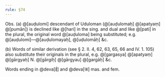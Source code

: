 ```yaml
---
rule: §74
---
```


Obs. (a) @[auḍulomi] descendant of Uduloman (@[auḍulomaḥ] @[apatyaṃ] @[pumān]) is declined like @[hari] in the sing. and dual and like @[pati] in the plural, the original word @[auḍuloma] being substituted; e.g. @[auḍulomi]—@[auḍulomayaḥ], @[uḍulomāḥ] &c.

(b) Words of similar derivation (see § 2. II. 4, 62, 63, 65, 66 and IV. 1. 105) also substitute their originals in the plural, e.g. @[gargasya] @[apatyaṃ] @[gārgyaḥ] N. @[gārgiḥ] @[gārgyau] @[gargāḥ] &c.

Words ending in @deva[ई] and @deva[ऊ] mas. and fem.